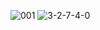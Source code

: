 ![001]
![3-2-7-4-0]

[001]:../../../Guide-2.0-Linguine-/blob/master/Use-Guide/images/user-portal/2-1-0.png

[3-2-7-4-0]:../../../Guide-2.0-Linguine-/blob/master/Use-Guide/images/user-portal/3-2-7-4-0.png
